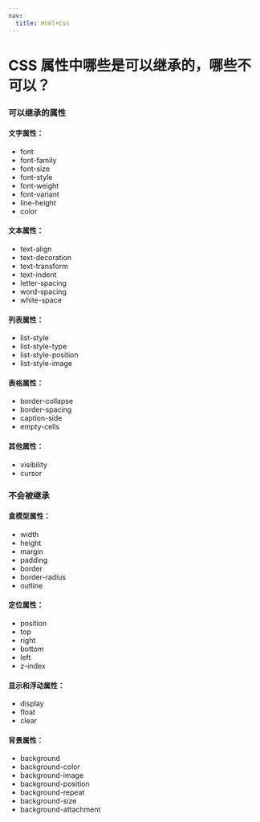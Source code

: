 ```yaml
---
nav:
  title: Html+Css
---
```


# CSS 属性中哪些是可以继承的，哪些不可以？

### 可以继承的属性

#### 文字属性：

- font
- font-family
- font-size
- font-style
- font-weight
- font-variant
- line-height
- color

#### 文本属性：

- text-align
- text-decoration
- text-transform
- text-indent
- letter-spacing
- word-spacing
- white-space

#### 列表属性：

- list-style
- list-style-type
- list-style-position
- list-style-image

#### 表格属性：

- border-collapse
- border-spacing
- caption-side
- empty-cells

#### 其他属性：

- visibility
- cursor

### 不会被继承

#### 盒模型属性：

- width
- height
- margin
- padding
- border
- border-radius
- outline

#### 定位属性：

- position
- top
- right
- bottom
- left
- z-index

#### 显示和浮动属性：

- display
- float
- clear

#### 背景属性：

- background
- background-color
- background-image
- background-position
- background-repeat
- background-size
- background-attachment
